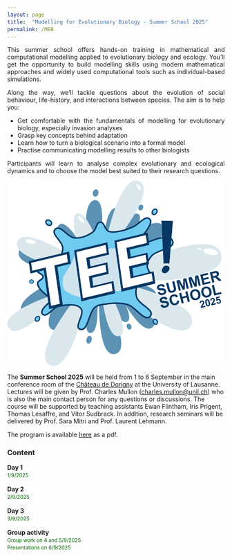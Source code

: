 ```yaml
---
layout: page
title:  "Modelling for Evolutionary Biology - Summer School 2025"
permalink: /MEB
---
```


<div class="jumbotron jumbotron-fluid mb-3 pl-0 pt-0 pb-0 bg-white position-relative">
    <div class="h-100 tofront">
        <div class="row justify-content-between">
            <div class="col-md-8 pr-0 pr-md-4 pt-4 pb-4 align-self-center" style="padding-bottom:0px !important;padding-top:0px !important;">
                <div class="page-content" style="text-align:justify;">
                <p>This summer school offers hands-on training in mathematical and computational modelling applied to evolutionary biology and ecology. You’ll get the opportunity to build modelling skills using modern mathematical approaches and widely used computational tools such as individual-based simulations.</p>
                <p>Along the way, we’ll tackle questions about the evolution of social behaviour, life-history, and interactions between species. The aim is to help you:</p>
                <ul>
                    <li>Get comfortable with the fundamentals of modelling for evolutionary biology, especially invasion analyses</li>
                    <li>Grasp key concepts behind adaptation</li>
                    <li>Learn how to turn a biological scenario into a formal model</li>
                    <li>Practise communicating modelling results to other biologists</li>
                </ul>
                <p>Participants will learn to analyse complex evolutionary and ecological dynamics and to choose the model best suited to their research questions.</p>
                </div>
            </div>
            <div class="col-md-4 pr-0 align-self-center" style="padding-bottom:0px;">
                <img class="rounded" src="/assets/images/Logo_MEB_vector.png" alt="Summer School in Modelling for Evolutionary Biology">
            </div>
        </div>
    </div>
</div>

The **Summer School 2025** will be held from 1 to 6 September in the main conference room of the <a href="https://maps.app.goo.gl/Sb6AgSUYSLAj7Srk6">Château de Dorigny</a> at the University of Lausanne. Lectures will be given by Prof. Charles Mullon (<a href="mailto:charles.mullon@unil.ch">charles.mullon@unil.ch</a>) who is also the main contact person for any questions or discussions. The course will be supported by teaching assistants Ewan Flintham, Iris Prigent, Thomas Lesaffre, and Vítor Sudbrack. In addition, research seminars will be delivered by Prof. Sara Mitri and Prof. Laurent Lehmann. 

The program is available <a href="/docs/MEB2025/schedule_MEB2025.pdf">here</a> as a pdf.

<h3 class="font-weight-bold spanborder"><span>Content </span></h3>

<div class="col-lg-12 mb-2">
    <div class="p-3 border rounded">
        <div class="row" style="min-height:50px">
            <div class="col-md-3 mb-3 mb-md-0">
                <h4 class="text-dark mb-0" style="margin-top:0px;margin-bottom:0px;"> 
                    Day 1 
                </h4>
                <small class="d-inline-block mt-1 mb-1 font-weight-normal" style="color:#006400;margin-bottom:0px;">
                    1/9/2025 
                </small>
            </div>
            <div class="col-md-9">
                <div class="excerpt" style="text-align:left;margin-top:0px;margin-bottom:auto;">
                    <!-- <p><a href="/docs/MEB2025/slides1-2025.pdf"><i class="fa fa-file-powerpoint-o fa-lg" aria-hidden="true"></i> Slides</a></p>
                    <p><a href="/docs/MEB2025/sheet1-2025.pdf"><i class="fa fa-file-text fa-lg" aria-hidden="true"></i> Exercises</a></p> -->
                </div>
            </div>
        </div>
    </div>
</div>


<div class="col-lg-12 mb-2">
    <div class="p-3 border rounded">
        <div class="row" style="min-height:50px">
            <div class="col-md-3 mb-3 mb-md-0">
                <h4 class="text-dark mb-0" style="margin-top:0px;margin-bottom:0px;"> 
                    Day 2
                </h4>
                <small class="d-inline-block mt-1 mb-1 font-weight-normal" style="color:#006400;margin-bottom:0px;">
                    2/9/2025 
                </small>
            </div>
            <div class="col-md-9">
                <div class="excerpt" style="text-align:left;margin-top:0px;margin-bottom:auto;">
                    <!-- <p><a href="/docs/MEB2025/slides2-2025.pdf"><i class="fa fa-file-powerpoint-o fa-lg" aria-hidden="true"></i> Slides</a></p>
                    <p><a href="/docs/MEB2025/sheet2-2025.pdf"><i class="fa fa-file-text fa-lg" aria-hidden="true"></i> Exercises</a></p> -->
                </div>
            </div>
        </div>
    </div>
</div>

<div class="col-lg-12 mb-2">
    <div class="p-3 border rounded">
        <div class="row" style="min-height:50px">
            <div class="col-md-3 mb-3 mb-md-0">
                <h4 class="text-dark mb-0" style="margin-top:0px;margin-bottom:0px;"> 
                    Day 3
                </h4>
                <small class="d-inline-block mt-1 mb-1 font-weight-normal" style="color:#006400;margin-bottom:0px;">
                    3/9/2025  
                </small>
            </div>
            <div class="col-md-9">
                <div class="excerpt" style="text-align:left;margin-top:0px;margin-bottom:auto;">
                    <!-- <p><a href="/docs/MEB2025/slides3-2025.pdf"><i class="fa fa-file-powerpoint-o fa-lg" aria-hidden="true"></i> Slides</a></p>
                    <p><a href="/docs/MEB2025/sheet3-2025.pdf"><i class="fa fa-file-text fa-lg" aria-hidden="true"></i> Exercises</a></p> -->
                </div>
            </div>
        </div>
    </div>
</div>

<div class="col-lg-12 mb-2">
    <div class="p-3 border rounded">
        <div class="row" style="min-height:50px">
            <div class="col-md-3 mb-3 mb-md-0">
                <h4 class="text-dark mb-0" style="margin-top:0px;margin-bottom:0px;"> 
                    Group activity
                </h4>
                <small class="d-inline-block mt-1 mb-1 font-weight-normal" style="color:#006400;margin-bottom:0px;text-align:left">
                    Group work on 4 and 5/9/2025<br>Presentations on 6/9/2025
                </small>
            </div>
            <div class="col-md-9">
                <div class="excerpt" style="text-align:left;margin-top:0px;margin-bottom:auto;">
                    <!-- <p><a href="/docs/MEB2025/group1-2025.pdf"><i class="fa fa-check fa-lg" aria-hidden="true"></i> Project descriptions </a></p> -->
                 </div>
            </div>
        </div>
    </div>
</div>

